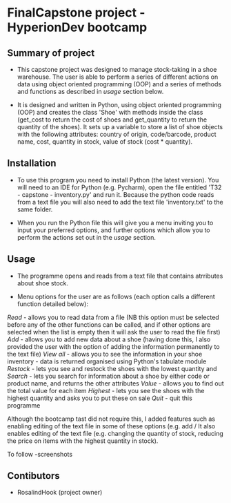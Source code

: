 # FinalCapstone project - HyperionDev bootcamp

## Summary of project

* This capstone project was designed to manage stock-taking in a shoe warehouse. The user is able to perform a series of different actions on data using object oriented programming (OOP) and a series of methods and functions as described in _usage_ section below.

* It is designed and written in Python, using object oriented programming (OOP) and creates the class 'Shoe' with methods inside the class (get_cost to return the cost of shoes and get_quantity to return the quantity of the shoes). It sets up a variable to store a list of shoe objects with the following attributes: country of origin, code/barcode, product name, cost, quantity in stock, value of stock (cost * quantity).

## Installation

* To use this program you need to install Python (the latest version). You will need to an IDE for Python (e.g. Pycharm), open the file entitled 'T32 - capstone - inventory.py' and run it. Because the python code reads from a text file you will also need to add the text file 'inventory.txt' to the same folder.

* When you run the Python file this will give you a menu inviting you to input your preferred options, and further options which allow you to perform the actions set out in the _usage_ section.

## Usage

* The programme opens and reads from a text file that contains atrributes about shoe stock. 

* Menu options for the user are as follows (each option calls a different function detailed below):

*Read* - allows you to read data from a file (NB this option must be selected before any of the other functions can be called, and if other options are selected when the list is empty then it will ask the user to read the file first)
*Add* - allows you to add new data about a shoe (having done this, I also provided the user with the option of adding the information permanently to the text file)
*View all* - allows you to see the information in your shoe inventory - data is returned organised using Python's tabulate module
*Restock* - lets you see and restock the shoes with the lowest quantity and 
*Search* - lets you search for information about a shoe by either code or product name, and returns the other attributes
*Value* - allows you to find out the total value for each item
*Highest* - lets you see the shoes with the highest quantity and asks you to put these on sale
*Quit* - quit this programme

Although the bootcamp tast did not require this, I added features such as enabling editing of the text file in some of these options (e.g. add / 
It also enables editing of the text file (e.g. changing the quantity of stock, reducing the price on items with the highest quantity in stock).

To follow -screenshots


## Contibutors

* RosalindHook (project owner)

